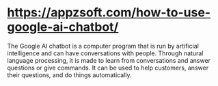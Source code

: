 # https://appzsoft.com/how-to-use-google-ai-chatbot/
The Google AI chatbot is a computer program that is run by artificial intelligence and can have conversations with people. Through natural language processing, it is made to learn from conversations and answer questions or give commands. It can be used to help customers, answer their questions, and do things automatically.
